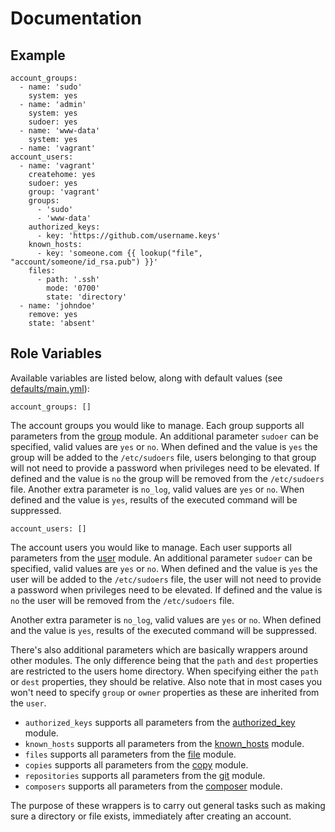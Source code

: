 # Documentation

## Example

```
account_groups:
  - name: 'sudo'
    system: yes
  - name: 'admin'
    system: yes
    sudoer: yes
  - name: 'www-data'
    system: yes
  - name: 'vagrant'
account_users:
  - name: 'vagrant'
    createhome: yes
    sudoer: yes
    group: 'vagrant'
    groups:
      - 'sudo'
      - 'www-data'
    authorized_keys:
      - key: 'https://github.com/username.keys'
    known_hosts:
      - key: 'someone.com {{ lookup("file", "account/someone/id_rsa.pub") }}'
    files:
      - path: '.ssh'
        mode: '0700'
        state: 'directory'
  - name: 'johndoe'
    remove: yes
    state: 'absent'
```

## Role Variables

Available variables are listed below, along with default values (see [defaults/main.yml](/defaults/main.yml)):

```
account_groups: []
```

The account groups you would like to manage. Each group supports all parameters from the
[group](http://docs.ansible.com/ansible/group_module.html) module. An additional parameter `sudoer` can be
specified, valid values are `yes` or `no`. When defined and the value is `yes` the group will be added to
the `/etc/sudoers` file, users belonging to that group will not need to provide a password when privileges need
to be elevated. If defined and the value is `no` the group will be removed from the `/etc/sudoers` file.
Another extra parameter is `no_log`, valid values are `yes` or `no`. When defined and the value is `yes`,
results of the executed command will be suppressed.

```
account_users: []
```

The account users you would like to manage. Each user supports all parameters from the
[user](http://docs.ansible.com/ansible/user_module.html) module. An additional parameter `sudoer` can be
specified, valid values are `yes` or `no`. When defined and the value is `yes` the user will be added to
the `/etc/sudoers` file, the user will not need to provide a password when privileges need to be elevated. If 
defined and the value is `no` the user will be removed from the `/etc/sudoers` file.

Another extra parameter is `no_log`, valid values are `yes` or `no`. When defined and the value is `yes`,
results of the executed command will be suppressed.

There's also additional parameters which are basically wrappers around other modules. The only
difference being that the `path` and `dest` properties are restricted to the users home directory. When
specifying either the `path` or `dest` properties, they should be relative. Also note that in most cases
you won't need to specify `group` or `owner` properties as these are inherited from the `user`.

* `authorized_keys` supports all parameters from the [authorized_key](http://docs.ansible.com/ansible/authorized_key_module.html) module.
* `known_hosts` supports all parameters from the [known_hosts](http://docs.ansible.com/ansible/known_hosts_module.html) module.
* `files` supports all parameters from the [file](http://docs.ansible.com/ansible/file_module.html) module.
* `copies` supports all parameters from the [copy](http://docs.ansible.com/ansible/copy_module.html) module.
* `repositories` supports all parameters from the [git](http://docs.ansible.com/ansible/git_module.html) module.
* `composers` supports all parameters from the [composer](http://docs.ansible.com/ansible/composer_module.html) module.

The purpose of these wrappers is to carry out general tasks such as making sure a directory or file
exists, immediately after creating an account.